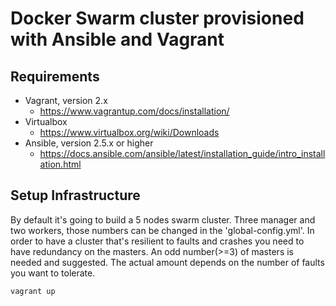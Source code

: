 # Docker Swarm cluster provisioned with Ansible and Vagrant 


## Requirements

* Vagrant, version 2.x
    * https://www.vagrantup.com/docs/installation/
* Virtualbox
    * https://www.virtualbox.org/wiki/Downloads
* Ansible, version 2.5.x or higher
    * https://docs.ansible.com/ansible/latest/installation_guide/intro_installation.html


## Setup Infrastructure

By default it's going to build a 5 nodes swarm cluster. Three manager and two workers, those numbers can be changed in the 'global-config.yml'.
In order to have a cluster that's resilient to faults and crashes you need to have redundancy on the masters. An odd number(>=3) of masters is needed and suggested. The actual amount depends on the number of faults you want to tolerate.

    vagrant up

